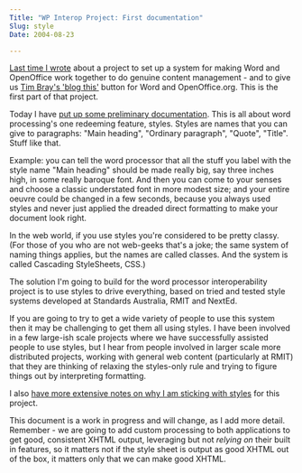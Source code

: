 ```yaml
---
Title: "WP Interop Project: First documentation"
Slug: style
Date: 2004-08-23

---
```

[Last time I wrote](blog/2004/08/16/wordprocessorinterop) about a
project to set up a system for making Word and OpenOffice work together
to do genuine content management - and to give us [Tim Bray's 'blog
this'](http://www.tbray.org/ongoing/When/200x/2004/03/26/OpenOffice)
button for Word and OpenOffice.org. This is the first part of that
project.

Today I have [put up some preliminary documentation](wp-interop-styles).
This is all about word processing's one redeeming feature, styles.
Styles are names that you can give to paragraphs: "Main heading",
"Ordinary paragraph", "Quote", "Title". Stuff like that.

Example: you can tell the word processor that all the stuff you label
with the style name "Main heading" should be made really big, say three
inches high, in some really baroque font. And then you can come to your
senses and choose a classic understated font in more modest size; and
your entire oeuvre could be changed in a few seconds, because you always
used styles and never just applied the dreaded direct formatting to make
your document look right.

In the web world, if you use styles you're considered to be pretty
classy. (For those of you who are not web-geeks that's a joke; the same
system of naming things applies, but the names are called classes. And
the system is called Cascading StyleSheets, CSS.)

The solution I'm going to build for the word processor interoperability
project is to use styles to drive everything, based on tried and tested
style systems developed at Standards Australia, RMIT and NextEd.

If you are going to try to get a wide variety of people to use this
system then it may be challenging to get them all using styles. I have
been involved in a few large-ish scale projects where we have
successfully assisted people to use styles, but I hear from people
involved in larger scale more distributed projects, working with general
web content (particularly at RMIT) that they are thinking of relaxing
the styles-only rule and trying to figure things out by interpreting
formatting.

I also [have more extensive notes on why I am sticking with
styles](style-basics) for this project.

This document is a work in progress and will change, as I add more
detail. Remember - we are going to add custom processing to both
applications to get good, consistent XHTML output, leveraging but not
*relying on* their built in features, so it matters not if the style
sheet is output as good XHTML out of the box, it matters only that we
can make good XHTML.
